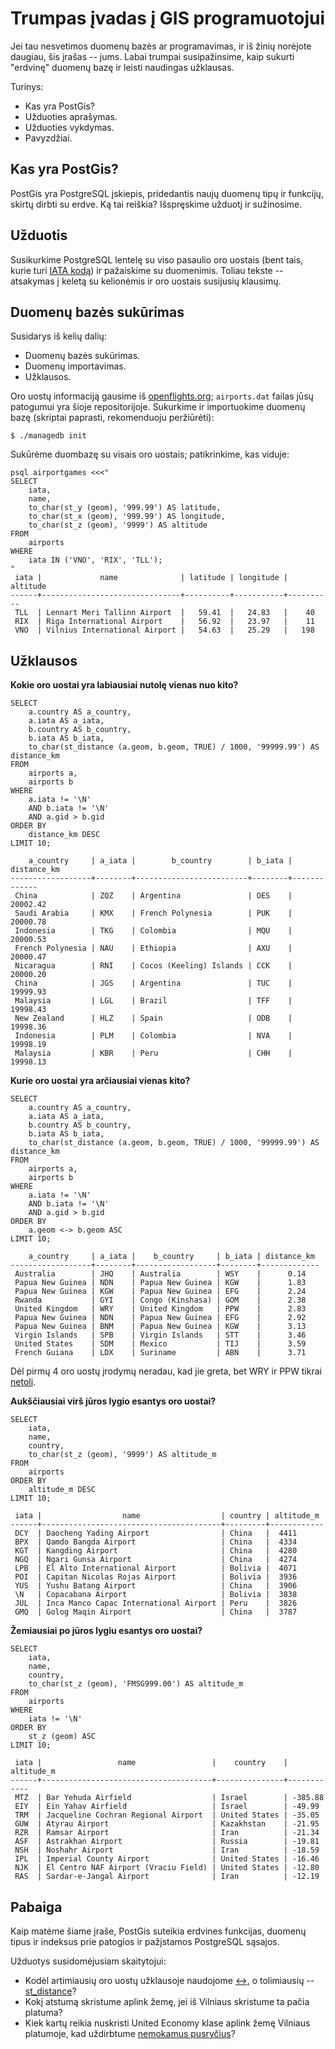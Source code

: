 Trumpas įvadas į GIS programuotojui
===================================

Jei tau nesvetimos duomenų bazės ar programavimas, ir iš žinių norėjote
daugiau, šis įrašas -- jums. Labai trumpai susipažinsime, kaip sukurti
"erdvinę" duomenų bazę ir leisti naudingas užklausas.

Turinys:
- Kas yra PostGis?
- Užduoties aprašymas.
- Užduoties vykdymas.
- Pavyzdžiai.

Kas yra PostGis?
----------------

PostGis yra PostgreSQL įskiepis, pridedantis naujų duomenų tipų ir funkcijų,
skirtų dirbti su erdve. Ką tai reiškia? Išspręskime užduotį ir sužinosime.

Užduotis
--------

Susikurkime PostgreSQL lentelę su viso pasaulio oro uostais (bent tais, kurie
turi [IATA kodą][1]) ir pažaiskime su duomenimis. Toliau tekste -- atsakymas į keletą 
su kelionėmis ir oro uostais susijusių klausimų.

Duomenų bazės sukūrimas
-----------------------

Susidarys iš kelių dalių:
- Duomenų bazės sukūrimas.
- Duomenų importavimas.
- Užklausos.

Oro uostų informaciją gausime iš [openflights.org][3]; `airports.dat` failas
jūsų patogumui yra šioje repositorijoje. Sukurkime ir importuokime duomenų bazę
(skriptai paprasti, rekomenduoju peržiūrėti):

```
$ ./managedb init
```

Sukūrėme duombazę su visais oro uostais; patikrinkime, kas viduje:

```
psql airportgames <<<"
SELECT
    iata,
    name,
    to_char(st_y (geom), '999.99') AS latitude,
    to_char(st_x (geom), '999.99') AS longitude,
    to_char(st_z (geom), '9999') AS altitude
FROM
    airports
WHERE
    iata IN ('VNO', 'RIX', 'TLL');
"
 iata |             name              | latitude | longitude | altitude
------+-------------------------------+----------+-----------+----------
 TLL  | Lennart Meri Tallinn Airport  |   59.41  |   24.83   |    40
 RIX  | Riga International Airport    |   56.92  |   23.97   |    11
 VNO  | Vilnius International Airport |   54.63  |   25.29   |   198
```

Užklausos
---------

**Kokie oro uostai yra labiausiai nutolę vienas nuo kito?**

```
SELECT
    a.country AS a_country,
    a.iata AS a_iata,
    b.country AS b_country,
    b.iata AS b_iata,
    to_char(st_distance (a.geom, b.geom, TRUE) / 1000, '99999.99') AS distance_km
FROM
    airports a,
    airports b
WHERE
    a.iata != '\N'
    AND b.iata != '\N'
    AND a.gid > b.gid
ORDER BY
    distance_km DESC
LIMIT 10;

    a_country     | a_iata |        b_country        | b_iata | distance_km
------------------+--------+-------------------------+--------+-------------
 China            | ZQZ    | Argentina               | OES    |  20002.42
 Saudi Arabia     | KMX    | French Polynesia        | PUK    |  20000.78
 Indonesia        | TKG    | Colombia                | MQU    |  20000.53
 French Polynesia | NAU    | Ethiopia                | AXU    |  20000.47
 Nicaragua        | RNI    | Cocos (Keeling) Islands | CCK    |  20000.20
 China            | JGS    | Argentina               | TUC    |  19999.93
 Malaysia         | LGL    | Brazil                  | TFF    |  19998.43
 New Zealand      | HLZ    | Spain                   | ODB    |  19998.36
 Indonesia        | PLM    | Colombia                | NVA    |  19998.19
 Malaysia         | KBR    | Peru                    | CHH    |  19998.13
```

**Kurie oro uostai yra arčiausiai vienas kito?**
```
SELECT
    a.country AS a_country,
    a.iata AS a_iata,
    b.country AS b_country,
    b.iata AS b_iata,
    to_char(st_distance (a.geom, b.geom, TRUE) / 1000, '99999.99') AS distance_km
FROM
    airports a,
    airports b
WHERE
    a.iata != '\N'
    AND b.iata != '\N'
    AND a.gid > b.gid
ORDER BY
    a.geom <-> b.geom ASC
LIMIT 10;

    a_country     | a_iata |    b_country     | b_iata | distance_km
------------------+--------+------------------+--------+-------------
 Australia        | JHQ    | Australia        | WSY    |      0.14
 Papua New Guinea | NDN    | Papua New Guinea | KGW    |      1.83
 Papua New Guinea | KGW    | Papua New Guinea | EFG    |      2.24
 Rwanda           | GYI    | Congo (Kinshasa) | GOM    |      2.38
 United Kingdom   | WRY    | United Kingdom   | PPW    |      2.83
 Papua New Guinea | NDN    | Papua New Guinea | EFG    |      2.92
 Papua New Guinea | BNM    | Papua New Guinea | KGW    |      3.13
 Virgin Islands   | SPB    | Virgin Islands   | STT    |      3.46
 United States    | SDM    | Mexico           | TIJ    |      3.59
 French Guiana    | LDX    | Suriname         | ABN    |      3.71
```

Dėl pirmų 4 oro uostų įrodymų neradau, kad jie greta, bet WRY ir PPW
tikrai [netoli][4].

**Aukščiausiai virš jūros lygio esantys oro uostai?**

```
SELECT
    iata,
    name,
    country,
    to_char(st_z (geom), '9999') AS altitude_m
FROM
    airports
ORDER BY
    altitude_m DESC
LIMIT 10;

 iata |                  name                  | country | altitude_m
------+----------------------------------------+---------+------------
 DCY  | Daocheng Yading Airport                | China   |  4411
 BPX  | Qamdo Bangda Airport                   | China   |  4334
 KGT  | Kangding Airport                       | China   |  4280
 NGQ  | Ngari Gunsa Airport                    | China   |  4274
 LPB  | El Alto International Airport          | Bolivia |  4071
 POI  | Capitan Nicolas Rojas Airport          | Bolivia |  3936
 YUS  | Yushu Batang Airport                   | China   |  3906
 \N   | Copacabana Airport                     | Bolivia |  3838
 JUL  | Inca Manco Capac International Airport | Peru    |  3826
 GMQ  | Golog Maqin Airport                    | China   |  3787
```

**Žemiausiai po jūros lygiu esantys oro uostai?**

```
SELECT
    iata,
    name,
    country,
    to_char(st_z (geom), 'FMSG999.00') AS altitude_m
FROM
    airports
WHERE
    iata != '\N'
ORDER BY
    st_z (geom) ASC
LIMIT 10;

 iata |                 name                 |    country    | altitude_m
------+--------------------------------------+---------------+------------
 MTZ  | Bar Yehuda Airfield                  | Israel        | -385.88
 EIY  | Ein Yahav Airfield                   | Israel        | -49.99
 TRM  | Jacqueline Cochran Regional Airport  | United States | -35.05
 GUW  | Atyrau Airport                       | Kazakhstan    | -21.95
 RZR  | Ramsar Airport                       | Iran          | -21.34
 ASF  | Astrakhan Airport                    | Russia        | -19.81
 NSH  | Noshahr Airport                      | Iran          | -18.59
 IPL  | Imperial County Airport              | United States | -16.46
 NJK  | El Centro NAF Airport (Vraciu Field) | United States | -12.80
 RAS  | Sardar-e-Jangal Airport              | Iran          | -12.19
```

Pabaiga
-------

Kaip matėme šiame įraše, PostGis suteikia erdvines funkcijas, duomenų tipus ir
indeksus prie patogios ir pažįstamos PostgreSQL sąsajos.

Užduotys susidomėjusiam skaitytojui:
* Kodėl artimiausių oro uostų užklausoje naudojome [<->][5], o
  tolimiausių -- [st_distance][6]?
* Kokį atstumą skristume aplink žemę, jei iš Vilniaus skristume ta pačia platuma?
* Kiek kartų reikia nuskristi United Economy klase aplink žemę Vilniaus
  platumoje, kad uždirbtume [nemokamus pusryčius][2]?


[1]: https://en.wikipedia.org/wiki/International_Air_Transport_Association_code
[2]: https://www.united.com/ual/en/us/fly/mileageplus/premier/full-premier-benefits-chart.html
[3]: https://openflights.org/data.html
[4]: https://goo.gl/maps/CCkqFvhN9rWfrsxT6
[5]: https://postgis.net/docs/geometry_distance_knn.html
[6]: https://postgis.net/docs/ST_Distance.html

